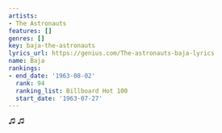 ```yaml
---
artists:
- The Astronauts
features: []
genres: []
key: baja-the-astronauts
lyrics_url: https://genius.com/The-astronauts-baja-lyrics
name: Baja
rankings:
- end_date: '1963-08-02'
  rank: 94
  ranking_list: Billboard Hot 100
  start_date: '1963-07-27'
---
```

♫  ♫
